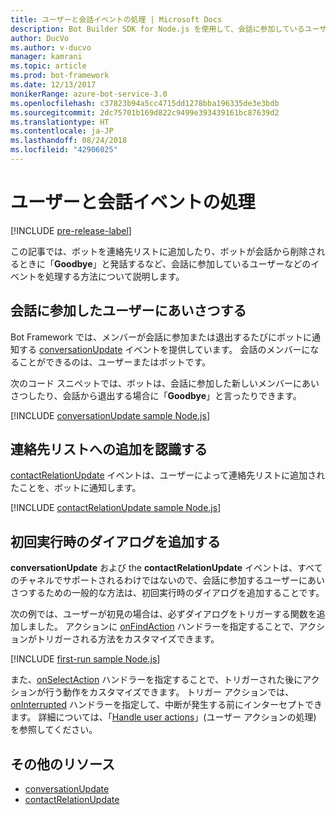 ```yaml
---
title: ユーザーと会話イベントの処理 | Microsoft Docs
description: Bot Builder SDK for Node.js を使用して、会話に参加しているユーザーなどのイベントを処理する方法について説明します。
author: DucVo
ms.author: v-ducvo
manager: kamrani
ms.topic: article
ms.prod: bot-framework
ms.date: 12/13/2017
monikerRange: azure-bot-service-3.0
ms.openlocfilehash: c37823b94a5cc4715dd1278bba196335de3e3bdb
ms.sourcegitcommit: 2dc75701b169d822c9499e393439161bc87639d2
ms.translationtype: HT
ms.contentlocale: ja-JP
ms.lasthandoff: 08/24/2018
ms.locfileid: "42906025"
---
```

# <a name="handle-user-and-conversation-events"></a>ユーザーと会話イベントの処理

[!INCLUDE [pre-release-label](../includes/pre-release-label-v3.md)]

この記事では、ボットを連絡先リストに追加したり、ボットが会話から削除されるときに「**Goodbye**」と発話するなど、会話に参加しているユーザーなどのイベントを処理する方法について説明します。


## <a name="greet-a-user-on-conversation-join"></a>会話に参加したユーザーにあいさつする
Bot Framework では、メンバーが会話に参加または退出するたびにボットに通知する [conversationUpdate][conversationUpdate] イベントを提供しています。 会話のメンバーになることができるのは、ユーザーまたはボットです。

次のコード スニペットでは、ボットは、会話に参加した新しいメンバーにあいさつしたり、会話から退出する場合に「**Goodbye**」と言ったりできます。

[!INCLUDE [conversationUpdate sample Node.js](../includes/snippet-code-node-conversationupdate-1.md)]

## <a name="acknowledge-add-to-contacts-list"></a>連絡先リストへの追加を認識する

[contactRelationUpdate][contactRelationUpdate] イベントは、ユーザーによって連絡先リストに追加されたことを、ボットに通知します。

[!INCLUDE [contactRelationUpdate sample Node.js](../includes/snippet-code-node-contactrelationupdate-1.md)]

## <a name="add-a-first-run-dialog"></a>初回実行時のダイアログを追加する

**conversationUpdate** および the **contactRelationUpdate** イベントは、すべてのチャネルでサポートされるわけではないので、会話に参加するユーザーにあいさつするための一般的な方法は、初回実行時のダイアログを追加することです。

次の例では、ユーザーが初見の場合は、必ずダイアログをトリガーする関数を追加しました。 アクションに [onFindAction][onFindAction] ハンドラーを指定することで、アクションがトリガーされる方法をカスタマイズできます。 

[!INCLUDE [first-run sample Node.js](../includes/snippet-code-node-first-run-dialog-1.md)]

また、[onSelectAction][onSelectAction] ハンドラーを指定することで、トリガーされた後にアクションが行う動作をカスタマイズできます。 トリガー アクションでは、[onInterrupted][onInterrupted] ハンドラーを指定して、中断が発生する前にインターセプトできます。 詳細については、「[Handle user actions](bot-builder-nodejs-dialog-actions.md)」(ユーザー アクションの処理) を参照してください。

## <a name="additional-resources"></a>その他のリソース

* [conversationUpdate][conversationUpdate]
* [contactRelationUpdate][contactRelationUpdate]

[conversationUpdate]: https://docs.botframework.com/en-us/node/builder/chat-reference/interfaces/_botbuilder_d_.iconversationupdate.html
[contactRelationUpdate]: https://docs.botframework.com/en-us/node/builder/chat-reference/interfaces/_botbuilder_d_.icontactrelationupdate.html

[onFindAction]: https://docs.botframework.com/en-us/node/builder/chat-reference/interfaces/_botbuilder_d_.itriggeractionoptions#onfindaction
[onSelectAction]: https://docs.botframework.com/en-us/node/builder/chat-reference/interfaces/_botbuilder_d_.itriggeractionoptions#onselectaction
[onInterrupted]: https://docs.botframework.com/en-us/node/builder/chat-reference/interfaces/_botbuilder_d_.itriggeractionoptions#oninterrupted

[SendTyping]: https://docs.botframework.com/en-us/node/builder/chat-reference/classes/_botbuilder_d_.session#sendtyping
[IMessage]: http://docs.botframework.com/en-us/node/builder/chat-reference/interfaces/_botbuilder_d_.imessage
[ChatConnector]: https://docs.botframework.com/en-us/node/builder/chat-reference/classes/_botbuilder_d_.chatconnector.html
[session_userData]: https://docs.botframework.com/en-us/node/builder/chat-reference/classes/_botbuilder_d_.session.html#userdata
